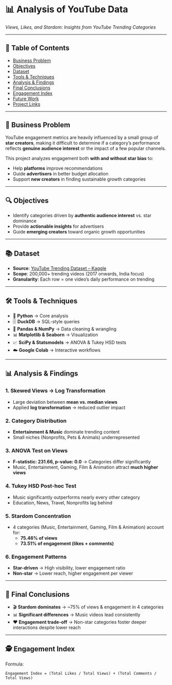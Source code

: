 # 📊 Analysis of YouTube Data
*Views, Likes, and Stardom: Insights from YouTube Trending Categories*

---

## 📌 Table of Contents
- [Business Problem](#-business-problem)
- [Objectives](#-objectives)
- [Dataset](#-dataset)
- [Tools & Techniques](#-tools--techniques)
- [Analysis & Findings](#-analysis--findings)
- [Final Conclusions](#-final-conclusions)
- [Engagement Index](#-engagement-index)
- [Future Work](#-future-work)
- [Project Links](#-project-links)

---

## 🎯 Business Problem
YouTube engagement metrics are heavily influenced by a small group of **star creators**, making it difficult to determine if a category’s performance reflects **genuine audience interest** or the impact of a few popular channels.

This project analyzes engagement both **with and without star bias** to:
- Help **platforms** improve recommendations
- Guide **advertisers** in better budget allocation
- Support **new creators** in finding sustainable growth categories

---

## 🔍 Objectives
- Identify categories driven by **authentic audience interest** vs. star dominance  
- Provide **actionable insights** for advertisers  
- Guide **emerging creators** toward organic growth opportunities  

---

## 📚 Dataset
- **Source**: [YouTube Trending Dataset – Kaggle](https://www.kaggle.com/datasets/rsrishav/youtube-trending-video-dataset)  
- **Scope**: 200,000+ trending videos (2017 onwards, India focus)  
- **Granularity**: Each row = one video’s daily performance on trending  

---

## 🛠 Tools & Techniques
- 🐍 **Python** → Core analysis  
- 🗄 **DuckDB** → SQL-style queries  
- 🧹 **Pandas & NumPy** → Data cleaning & wrangling  
- 📊 **Matplotlib & Seaborn** → Visualization  
- 📈 **SciPy & Statsmodels** → ANOVA & Tukey HSD tests  
- ☁️ **Google Colab** → Interactive workflows  

---

## 📊 Analysis & Findings

### 1. Skewed Views → Log Transformation  
- Large deviation between **mean vs. median views**  
- Applied **log transformation** → reduced outlier impact  

### 2. Category Distribution  
- **Entertainment & Music** dominate trending content  
- Small niches (Nonprofits, Pets & Animals) underrepresented  

### 3. ANOVA Test on Views  
- **F-statistic: 231.66, p-value: 0.0** → Categories differ significantly  
- Music, Entertainment, Gaming, Film & Animation attract **much higher views**  

### 4. Tukey HSD Post-hoc Test  
- Music significantly outperforms nearly every other category  
- Education, News, Travel, Nonprofits lag behind  

### 5. Stardom Concentration  
- 4 categories (Music, Entertainment, Gaming, Film & Animation) account for:  
  - **75.46% of views**  
  - **73.51% of engagement (likes + comments)**  

### 6. Engagement Patterns  
- **Star-driven** → High visibility, lower engagement ratio  
- **Non-star** → Lower reach, higher engagement per viewer  

---

## 📌 Final Conclusions
- 🎬 **Stardom dominates** → ~75% of views & engagement in 4 categories  
- 📊 **Significant differences** → Music videos lead consistently  
- ❤️ **Engagement trade-off** → Non-star categories foster deeper interactions despite lower reach  

---

## 🕵 Engagement Index
Formula:
```text
Engagement Index = (Total Likes / Total Views) + (Total Comments / Total Views)
